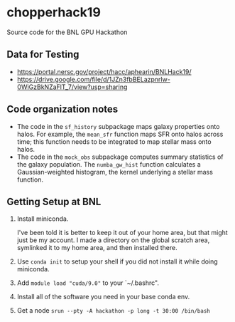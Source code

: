 # chopperhack19
Source code for the BNL GPU Hackathon

## Data for Testing

- https://portal.nersc.gov/project/hacc/aphearin/BNLHack19/
- https://drive.google.com/file/d/1JZn3fbBELazpnrlw-0WiGzBkNZaFlT_7/view?usp=sharing

## Code organization notes

* The code in the `sf_history` subpackage maps galaxy properties onto halos. For example, the `mean_sfr` function maps SFR onto halos across time; this function needs to be integrated to map stellar mass onto halos. 
* The code in the `mock_obs` subpackage computes summary statistics of the galaxy population. The `numba_gw_hist` function calculates a Gaussian-weighted histogram, the kernel underlying a stellar mass function.  

## Getting Setup at BNL

1. Install miniconda. 
    
   I've been told it is better to keep it out of your home area, but that might just be my account. I made a directory on the 
   global scratch area, symlinked it to my home area, and then installed there.

2. Use `conda init` to setup your shell if you did not install it while doing miniconda.

3. Add `module load "cuda/9.0"` to your `~/.bashrc".

4. Install all of the software you need in your base conda env.

5. Get a node `srun --pty -A hackathon -p long -t 30:00 /bin/bash`
